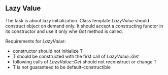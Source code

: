 ## Lazy Value

The task is about lazy initialization.
Class template *LazyValue<T>* should construct object on demand only. It should accept a constructing functor in its constructor and use it only whe *Get* method is called.

Requirements for *LazyValue<T>*:
* constructor should not initialize T
* T should be constructed with the first call of *LazyValue<T>::Get*
* following calls of *LazyValue<T>::Get* should not reconstruct or change T
* T is not guaranteed to be default-constructible